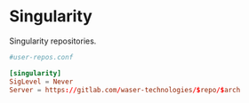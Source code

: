 # Singularity

Singularity repositories.

```conf
#user-repos.conf

[singularity]
SigLevel = Never
Server = https://gitlab.com/waser-technologies/$repo/$arch
```